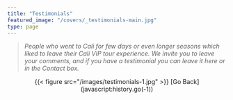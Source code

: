```yaml
---
title: "Testimonials"
featured_image: "/covers/_testimonials-main.jpg"
type: page
---
```


> _People who went to Cali for few days or even longer seasons which liked to leave their Cali VIP tour experience._
_We invite you to leave your comments, and if you have a testimonial you can leave it here or in the Contact box._


<div style="text-align: center;">
  {{< figure src="/images/testimonials-1.jpg" >}}
  [Go Back](javascript:history.go(-1))
</div>
